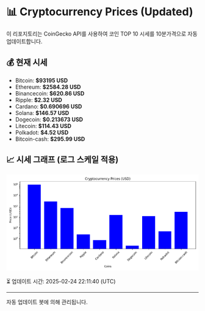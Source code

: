 
# 📊 Cryptocurrency Prices (Updated)

이 리포지토리는 CoinGecko API를 사용하여 코인 TOP 10 시세를 10분가격으로 자동 업데이트합니다.

## 💰 현재 시세
- Bitcoin: **$93195 USD**
- Ethereum: **$2584.28 USD**
- Binancecoin: **$620.86 USD**
- Ripple: **$2.32 USD**
- Cardano: **$0.690696 USD**
- Solana: **$146.57 USD**
- Dogecoin: **$0.213673 USD**
- Litecoin: **$114.43 USD**
- Polkadot: **$4.52 USD**
- Bitcoin-cash: **$295.99 USD**

## 📈 시세 그래프 (로그 스케일 적용)
![Crypto Prices](crypto_prices.png)

⏳ 업데이트 시간: 2025-02-24 22:11:40 (UTC)

---
자동 업데이트 봇에 의해 관리됩니다.
